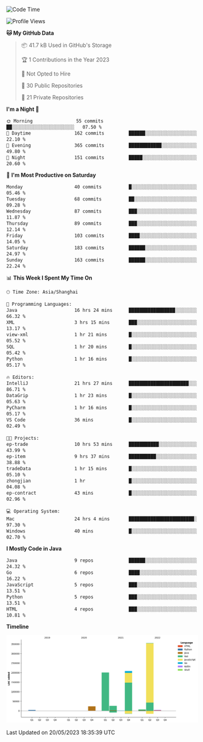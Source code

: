 <!--START_SECTION:waka-->
![Code Time](http://img.shields.io/badge/Code%20Time-1%2C809%20hrs%2053%20mins-blue)

![Profile Views](http://img.shields.io/badge/Profile%20Views-0-blue)

**🐱 My GitHub Data** 

> 📦 41.7 kB Used in GitHub's Storage 
 > 
> 🏆 1 Contributions in the Year 2023
 > 
> 🚫 Not Opted to Hire
 > 
> 📜 30 Public Repositories 
 > 
> 🔑 21 Private Repositories 
 > 
**I'm a Night 🦉** 

```text
🌞 Morning                55 commits          ██░░░░░░░░░░░░░░░░░░░░░░░   07.50 % 
🌆 Daytime                162 commits         ██████░░░░░░░░░░░░░░░░░░░   22.10 % 
🌃 Evening                365 commits         ████████████░░░░░░░░░░░░░   49.80 % 
🌙 Night                  151 commits         █████░░░░░░░░░░░░░░░░░░░░   20.60 % 
```
📅 **I'm Most Productive on Saturday** 

```text
Monday                   40 commits          █░░░░░░░░░░░░░░░░░░░░░░░░   05.46 % 
Tuesday                  68 commits          ██░░░░░░░░░░░░░░░░░░░░░░░   09.28 % 
Wednesday                87 commits          ███░░░░░░░░░░░░░░░░░░░░░░   11.87 % 
Thursday                 89 commits          ███░░░░░░░░░░░░░░░░░░░░░░   12.14 % 
Friday                   103 commits         ████░░░░░░░░░░░░░░░░░░░░░   14.05 % 
Saturday                 183 commits         ██████░░░░░░░░░░░░░░░░░░░   24.97 % 
Sunday                   163 commits         ██████░░░░░░░░░░░░░░░░░░░   22.24 % 
```


📊 **This Week I Spent My Time On** 

```text
🕑︎ Time Zone: Asia/Shanghai

💬 Programming Languages: 
Java                     16 hrs 24 mins      █████████████████░░░░░░░░   66.32 % 
XML                      3 hrs 15 mins       ███░░░░░░░░░░░░░░░░░░░░░░   13.17 % 
view-xml                 1 hr 21 mins        █░░░░░░░░░░░░░░░░░░░░░░░░   05.52 % 
SQL                      1 hr 20 mins        █░░░░░░░░░░░░░░░░░░░░░░░░   05.42 % 
Python                   1 hr 16 mins        █░░░░░░░░░░░░░░░░░░░░░░░░   05.17 % 

🔥 Editors: 
IntelliJ                 21 hrs 27 mins      ██████████████████████░░░   86.71 % 
DataGrip                 1 hr 23 mins        █░░░░░░░░░░░░░░░░░░░░░░░░   05.63 % 
PyCharm                  1 hr 16 mins        █░░░░░░░░░░░░░░░░░░░░░░░░   05.17 % 
VS Code                  36 mins             █░░░░░░░░░░░░░░░░░░░░░░░░   02.49 % 

🐱‍💻 Projects: 
ep-trade                 10 hrs 53 mins      ███████████░░░░░░░░░░░░░░   43.99 % 
ep-item                  9 hrs 37 mins       ██████████░░░░░░░░░░░░░░░   38.88 % 
tradeData                1 hr 15 mins        █░░░░░░░░░░░░░░░░░░░░░░░░   05.10 % 
zhongjian                1 hr                █░░░░░░░░░░░░░░░░░░░░░░░░   04.08 % 
ep-contract              43 mins             █░░░░░░░░░░░░░░░░░░░░░░░░   02.96 % 

💻 Operating System: 
Mac                      24 hrs 4 mins       ████████████████████████░   97.30 % 
Windows                  40 mins             █░░░░░░░░░░░░░░░░░░░░░░░░   02.70 % 
```

**I Mostly Code in Java** 

```text
Java                     9 repos             ██████░░░░░░░░░░░░░░░░░░░   24.32 % 
Go                       6 repos             ████░░░░░░░░░░░░░░░░░░░░░   16.22 % 
JavaScript               5 repos             ███░░░░░░░░░░░░░░░░░░░░░░   13.51 % 
Python                   5 repos             ███░░░░░░░░░░░░░░░░░░░░░░   13.51 % 
HTML                     4 repos             ███░░░░░░░░░░░░░░░░░░░░░░   10.81 % 
```



**Timeline**

![Lines of Code chart](https://raw.githubusercontent.com/youtiaoguagua/youtiaoguagua/master/assets/bar_graph.png)


 Last Updated on 20/05/2023 18:35:39 UTC
<!--END_SECTION:waka-->
